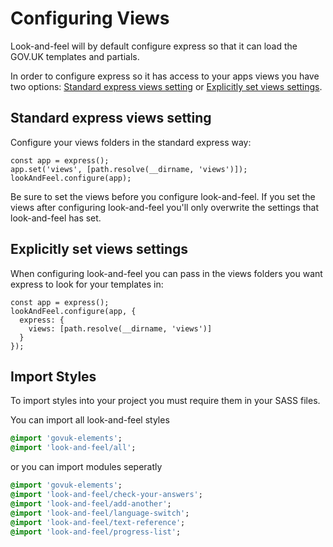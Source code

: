 # Configuring Views

Look-and-feel will by default configure express so that it can load the GOV.UK
templates and partials.

In order to configure express so it has access to your apps views you have two
options: [Standard express views setting] or [Explicitly set views settings].

## Standard express views setting

Configure your views folders in the standard express way:

```
const app = express();
app.set('views', [path.resolve(__dirname, 'views')]);
lookAndFeel.configure(app);
```

Be sure to set the views before you configure look-and-feel. If you set the
views after configuring look-and-feel you'll only overwrite the settings that
look-and-feel has set.

## Explicitly set views settings

When configuring look-and-feel you can pass in the views folders you want
express to look for your templates in:

```
const app = express();
lookAndFeel.configure(app, {
  express: {
    views: [path.resolve(__dirname, 'views')]
  }
});
```

## Import Styles

To import styles into your project you must require them in your SASS files.

You can import all look-and-feel styles

```SASS
@import 'govuk-elements';
@import 'look-and-feel/all';
```
or you can import modules seperatly
```SASS
@import 'govuk-elements';
@import 'look-and-feel/check-your-answers';
@import 'look-and-feel/add-another';
@import 'look-and-feel/language-switch';
@import 'look-and-feel/text-reference';
@import 'look-and-feel/progress-list';
```

[Standard express views setting]: #standard-express-views-setting
[Explicitly set views settings]: #explicitly-set-views-settings
[Import Styles]: #import-styles
